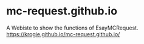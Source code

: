 # mc-request.github.io
A Webiste to show the functions of EsayMCRequest.
https://krogie.github.io/mc-request.github.io/
